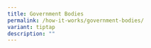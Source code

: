 ```yaml
---
title: Government Bodies
permalink: /how-it-works/government-bodies/
variant: tiptap
description: ""
---
```


